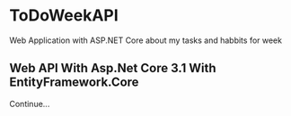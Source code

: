# ToDoWeekAPI
Web Application with ASP.NET Core about my tasks and habbits for week

## Web API With Asp.Net Core 3.1 With EntityFramework.Core
Continue...